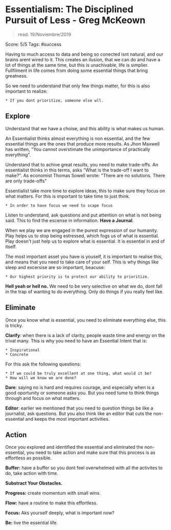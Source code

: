# Essentialism: The Disciplined Pursuit of Less - Greg McKeown

> read: 19/Noviembre/2019 <br>

Score: 5/5
Tags: #success

Having to much access to data and being so conected isnt natural, and our brains arent wired to it. This creates an ilusion, that we can do and have a lot of things at the same time, but this is unachivable, life is simplier. Fullfilment in life comes from doing some essential things that bring greatness.

So we need to understand that only few things matter, for this is also important to realize:

	* If you dont prioritize, someone else wll.

## Explore

Understand that we have a choise, and this ability is what makes us human.

An Essentialist thinks almost everything is non essential, and the few essential things are the ones that produce more results. As Jhon Maxwell has written, "You cannot overstimate the unimportance of practically everything".

Understand that to achive great results, you need to make trade-offs. An essentialist thinks in this terms, asks "What is the trade-off I want to make?". As economist Thomas Sowell wrote: "There are no solutions. There are only trade-offs"

Essentialist take more time to explore ideas, this to make sure they focus on what matters. For this is important to take time to just think.

	* In order to have focus we need to scape focus


Listen to understand, ask questions and put attention on what is not being said. This to find the escense in information. **Have a Journal**.

When we play we are engaged in the purest expression of our humanity. Play helps us to stop being estressed, which fogs us of what is essential. Play doesn't just help us to explore what is essential. It is essential in and of itself.

The most important asset you have is youself, it is important to realise this, and means that you need to take care of your self. This is why things like sleep and excersise are so important, beacuse:
	
	* Our highest priority is to protect our ability to prioritize.

**Hell yeah or hell no.** We need to be very selective on what we do, dont fall in the trap of wanting to do everything. Only do things if you really feel like.


## Eliminate

Once you know what is essential, you need to eliminate everything else, this is tricky.

**Clarify**: when there is a lack of clarity, people waste time and energy on the trival many. This is why you need to have an Essential Intent that is:
	
	* Inspirational
	* Concrete

For this ask the following questions:

	* If we could be truly excellent at one thing, what would it be?
	* How will we know we are done?


**Dare**: saying no is hard and requires courage, and especially when is a good oportunity or someone asks you. But you need tume to think things through and focus on what matters.

**Editor**: earlier we mentioned that you need to question things be like a journalist, ask questions. But you also think like an editor that cuts the non-essential and keeps the most important activities.


## Action

Once you explored and identified the essential and eliminated the non-essential, you need to take action and make sure that this process is as effortless as possible.

**Buffer:** have a buffer so you dont feel overwhelmed with all the activites to do, take action with time.

**Substract Your Obstacles.**

**Progress:** create momentum with small wins.

**Flow:** have a routine to make this effortless.

**Focus:** Aks yourself deeply, what is important now?

**Be:** live the essential life.
